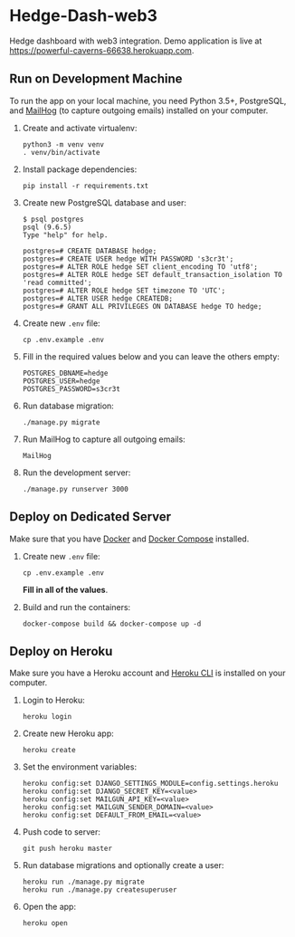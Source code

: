 Hedge-Dash-web3
===============

Hedge dashboard with web3 integration. Demo application is live at https://powerful-caverns-66638.herokuapp.com.

Run on Development Machine
--------------------------

To run the app on your local machine, you need Python 3.5+, PostgreSQL, and [MailHog](https://github.com/mailhog/MailHog) (to capture outgoing emails) installed on your computer.

1.  Create and activate virtualenv:

        python3 -m venv venv
        . venv/bin/activate

2.  Install package dependencies:

        pip install -r requirements.txt

3.  Create new PostgreSQL database and user:

        $ psql postgres
        psql (9.6.5)
        Type "help" for help.

        postgres=# CREATE DATABASE hedge;
        postgres=# CREATE USER hedge WITH PASSWORD 's3cr3t';
        postgres=# ALTER ROLE hedge SET client_encoding TO 'utf8';
        postgres=# ALTER ROLE hedge SET default_transaction_isolation TO 'read committed';
        postgres=# ALTER ROLE hedge SET timezone TO 'UTC';
        postgres=# ALTER USER hedge CREATEDB;
        postgres=# GRANT ALL PRIVILEGES ON DATABASE hedge TO hedge;

4.  Create new `.env` file:

        cp .env.example .env

5.  Fill in the required values below and you can leave the others empty:

        POSTGRES_DBNAME=hedge
        POSTGRES_USER=hedge
        POSTGRES_PASSWORD=s3cr3t

6.  Run database migration:

        ./manage.py migrate

7.  Run MailHog to capture all outgoing emails:

        MailHog

8.  Run the development server:

        ./manage.py runserver 3000

Deploy on Dedicated Server
--------------------------

Make sure that you have [Docker](https://docs.docker.com/engine/installation/linux/docker-ce/ubuntu/) and [Docker Compose](https://docs.docker.com/compose/install/) installed.

1.  Create new `.env` file:

        cp .env.example .env

    **Fill in all of the values**.

2.  Build and run the containers:

        docker-compose build && docker-compose up -d


Deploy on Heroku
----------------

Make sure you have a Heroku account and [Heroku CLI](https://cli.heroku.com/) is installed on your computer.

1.  Login to Heroku:

        heroku login

2.  Create new Heroku app:

        heroku create

3.  Set the environment variables:

        heroku config:set DJANGO_SETTINGS_MODULE=config.settings.heroku
        heroku config:set DJANGO_SECRET_KEY=<value>
        heroku config:set MAILGUN_API_KEY=<value>
        heroku config:set MAILGUN_SENDER_DOMAIN=<value>
        heroku config:set DEFAULT_FROM_EMAIL=<value>

4.  Push code to server:

        git push heroku master

5.  Run database migrations and optionally create a user:

        heroku run ./manage.py migrate
        heroku run ./manage.py createsuperuser

6.  Open the app:

        heroku open
